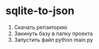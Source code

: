 # sqlite-to-json

1. Скачать репзиторию
2. Закинуть базу в папку проекта
3. Запустить файл python main.py
